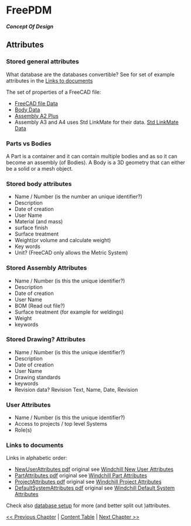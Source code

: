 # FreePDM
***Concept Of Design***

## Attributes

### Stored general attributes
What database are the databases convertible?
See for set of example attributes in the [Links to documents](#links-to-documents)

The set of properties of a FreeCAD file:

- [FreeCAD file Data](https://wiki.freecadweb.org/Std_Part#Data)
- [Body Data](https://wiki.freecadweb.org/PartDesign_Body#Hidden_properties_Data)
- [Assembly A2 Plus](https://wiki.freecadweb.org/A2plus_Workbench#Assembly_Structure)
- Assembly A3 and A4 uses Std LinkMate for their data.
[Std LinkMate Data](https://wiki.freecadweb.org/Std_LinkMake#Data)

### Parts vs Bodies
A Part is a container and it can contain multiple bodies and as so it can become an assembly (of Bodies). A Body is a 3D geometry that can either be a solid or a mesh object.

### Stored body attributes

- Name / Number (is the number an unique identifier?)
- Description
- Date of creation
- User Name
- Material (and mass)
- surface finish
- Surface treatment
- Weight(or volume and calculate weight)
- Key words
- Unit? (FreeCAD only allows the Metric System)

### Stored Assembly Attributes

- Name / Number (is this the unique identifier?)
- Description
- Date of creation
- User Name
- BOM (Read out file?)
- Surface treatment (for example for weldings)
- Weight
- keywords

### Stored Drawing? Attributes

- Name / Number (is this the unique identifier?)
- Description
- Date of creation
- User Name
- Drawing standards
- keywords
- Revision data? Revision Text, Name, Date, Revision

### User Attributes
- Name / Number (is this the unique identifier?)
- Access to projects / top level Systems
- Role(s)

### Links to documents

Links in alphabetic order:

- [NewUserAttributes pdf](NewUserAttributes.pdf) original see [Windchill New User Attributes](https://support.ptc.com/help/windchill/wnc/r11.1_m020/whc_en/index.html#page/Windchill_Help_Center/ParticipantAdminUserCreateAttributesTab.html)
- [PartAttributes pdf](PartAttributes.pdf) original see [Windchill Part Attributes](https://support.ptc.com/help/windchill/wc110_hc/whc_en/index.html#page/Windchill_Help_Center%2FPMPartAttributesRef.html)
- [ProjectAttributes pdf](ProjectAttributes.pdf) original see [Windchill Project Attributes](https://support.ptc.com/help/wnc/r12.0.2.0/en/index.html#page/Windchill_Help_Center/ProjMgmtProjectAttributes.html)
- [DefaultSystemAttributes pdf](DefaultSystemAttributes.pdf) original see [Windchill Default System Attributes](https://support.ptc.com/help/windchill/wc110_hc/whc_en/index.html#page/Windchill_Help_Center/WGMCATIAV5AdmConfigWCDefaultSysAtt.html)

Check also [database setup](FreePDM_07-DatabaseSetup.md) for more (and better split out )attributes.

[<< Previous Chapter](FreePDM_03-DesignDecisions.md) | [Content Table](README.md) | [Next Chapter >>](FreePDM_03-2-SVNProjectStructure.md)
